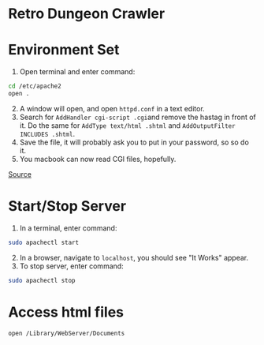 # Retro Dungeon Crawler

# Environment Set

1. Open  terminal and enter command:
```sh
cd /etc/apache2
open .
```
2. A window will open, and open `httpd.conf` in a text editor.
3. Search for `AddHandler cgi-script .cgi`and remove the hastag in front of it. Do the same for `AddType text/html .shtml` and `AddOutputFilter INCLUDES .shtml`.
4. Save the file, it will probably ask you to put in your password, so so do it.
5. You macbook can now read CGI files, hopefully.

[Source](http://www.cgi101.com/book/connect/mac.html)

# Start/Stop Server
1. In a terminal, enter command:
```sh
sudo apachectl start
```
2. In a browser, navigate to `localhost`, you should see "It Works" appear.
3. To stop server, enter command:
```sh
sudo apachectl stop
```


# Access html files
```sh
open /Library/WebServer/Documents
```